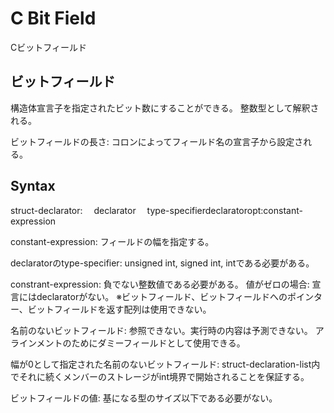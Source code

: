 # C Bit Field
Cビットフィールド

##  ビットフィールド
構造体宣言子を指定されたビット数にすることができる。
整数型として解釈される。

ビットフィールドの長さ:
コロンによってフィールド名の宣言子から設定される。


## Syntax

struct-declarator:
 declarator
 type-specifierdeclaratoropt:constant-expression

constant-expression:
フィールドの幅を指定する。

declaratorのtype-specifier: 
unsigned int, signed int, intである必要がある。

constrant-expression:
負でない整数値である必要がある。
値がゼロの場合: 宣言にはdeclaratorがない。
※ビットフィールド、ビットフィールドへのポインター、ビットフィールドを返す配列は使用できない。

名前のないビットフィールド:
参照できない。実行時の内容は予測できない。
アラインメントのためにダミーフィールドとして使用できる。

幅が0として指定された名前のないビットフィールド: 
struct-declaration-list内でそれに続くメンバーのストレージがint境界で開始されることを保証する。

ビットフィールドの値:
基になる型のサイズ以下である必要がない。


